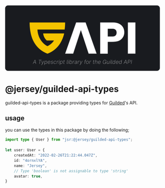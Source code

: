 ![GAPI](https://raw.githubusercontent.com/williamhorning/guildapi/main/assets/logo.svg)

# @jersey/guilded-api-types

guilded-api-types is a package providing types for
[Guilded](https://guilded.gg)'s API.

## usage

you can use the types in this package by doing the following;

```ts
import type { User } from "jsr:@jersey/guilded-api-types";

let user: User = {
	createdAt: "2022-02-26T21:22:44.047Z",
	id: "4ornxlYA",
	name: "Jersey",
	// Type 'boolean' is not assignable to type 'string'
	avatar: true,
}
```
